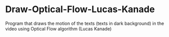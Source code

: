 # Draw-Optical-Flow-Lucas-Kanade
Program that draws the motion of the texts (texts in dark background) in the video using Optical Flow algorithm (Lucas Kanade)
